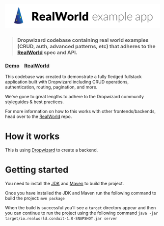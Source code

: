 # ![RealWorld Example App](logo.png)

> ### Dropwizard codebase containing real world examples (CRUD, auth, advanced patterns, etc) that adheres to the [RealWorld](https://github.com/gothinkster/realworld-example-apps) spec and API.


### [Demo]()&nbsp;&nbsp;&nbsp;&nbsp;[RealWorld](https://github.com/gothinkster/realworld)


This codebase was created to demonstrate a fully fledged fullstack application built with Dropwizard including CRUD operations, authentication, routing, pagination, and more.

We've gone to great lengths to adhere to the Dropwizard community styleguides & best practices.

For more information on how to this works with other frontends/backends, head over to the [RealWorld](https://github.com/gothinkster/realworld) repo.


# How it works

This is using [Dropwizard](http://www.dropwizard.io/) to create a backend.

# Getting started

You need to install the [JDK](http://www.oracle.com/technetwork/java/javase/downloads/index.html) and [Maven](https://maven.apache.org/) to build the project.

Once you have installed the JDK and Maven run the following command to build the project: `mvn package`

When the build is successful you'll see a `target` directory appear and then you can continue to run the project using the following command `java -jar target/io.realworld.conduit-1.0-SNAPSHOT.jar server`
